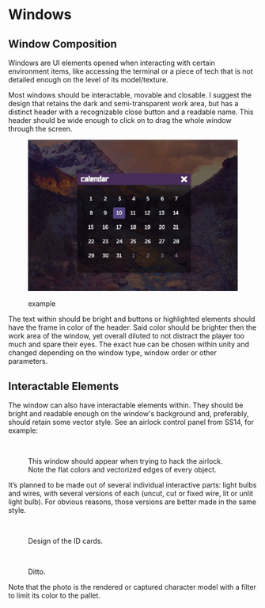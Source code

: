 # Windows

## Window Composition

Windows are UI elements opened when interacting with certain environment items, like accessing the terminal or a piece of tech that is not detailed enough on the level of its model/texture.

Most windows should be interactable, movable and closable. I suggest the design that retains the dark and semi-transparent work area, but has a distinct header with a recognizable close button and a readable name. This header should be wide enough to click on to drag the whole window through the screen.

<figure><img src="../../.gitbook/assets/image (18).png" alt=""><figcaption><p>example</p></figcaption></figure>

The text within should be bright and buttons or highlighted elements should have the frame in color of the header. Said color should be brighter then the work area of the window, yet overall diluted to not distract the player too much and spare their eyes. The exact hue can be chosen within unity and changed depending on the window type, window order or other parameters.

## Interactable Elements

The window can also have interactable elements within. They should be bright and readable enough on the window's background and, preferably, should retain some vector style. See an airlock control panel from SS14, for example:

<figure><img src="https://lh3.googleusercontent.com/dfypxwN5PEbpjwHSwCMgJUjAfGmcMjFdNObecz7YPB5h702uFxHcADg4Fk5YCYTQnCWb8xT6bs13Abir5Ci1euy3wQ1mWgnh_zJYIbcPNsFMIZhYoWT8DwW-CXrshHXP_RichCqLXKXj" alt=""><figcaption><p>This window should appear when trying to hack the airlock. Note the flat colors and vectorized edges of every object.</p></figcaption></figure>

It’s planned to be made out of several individual interactive parts: light bulbs and wires, with several versions of each (uncut, cut or fixed wire, lit or unlit light bulb). For obvious reasons, those versions are better made in the same style.

<div>

<figure><img src="../../../basic-game-mechanics/user-interface/broken-reference" alt=""><figcaption><p>Design of the ID cards.</p></figcaption></figure>

 

<figure><img src="../../../basic-game-mechanics/user-interface/broken-reference" alt=""><figcaption><p>Ditto.</p></figcaption></figure>

</div>

Note that the photo is the rendered or captured character model with a filter to limit its color to the pallet.
